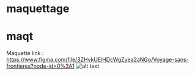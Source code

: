 # maquettage
# maqt
Maquette link : https://www.figma.com/file/3ZHvkUElHDcWgZyea2aNGo/Voyage-sans-frontieres?node-id=0%3A1
![alt text](https://github.com/Faizarabhi/maquettage/blob/main/image.jpg?raw=true)
